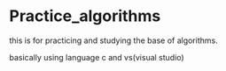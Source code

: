 # Practice_algorithms

this is for practicing and studying the base of algorithms.

basically using language c and vs(visual studio)
